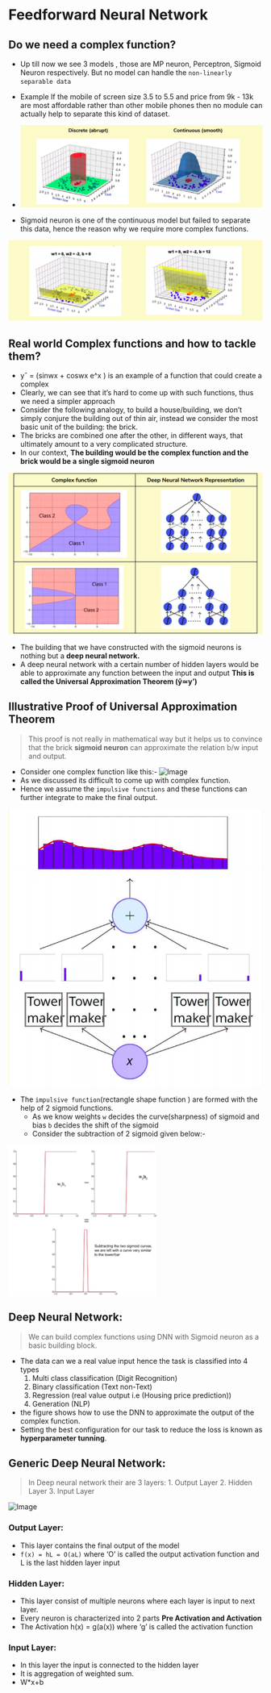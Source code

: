 # Feedforward Neural Network

## Do we need a complex function?

- Up till now we see 3 models , those are MP neuron, Perceptron, Sigmoid Neuron respectively. But no model can handle the `non-linearly separable data `
- Example If the mobile of screen size 3.5 to 5.5 and price from 9k - 13k are most affordable rather than other mobile phones then no module can actually help to separate this kind of dataset.

- ![Image](https://github.com/ShreyasSubhedar/Deep_Learning/blob/master/DL%23104/Images/Screenshot%20from%202020-06-01%2019-15-02.png)

- Sigmoid neuron is one of the continuous model but failed to separate this data, hence the reason why we require more complex functions.

![Image](https://github.com/ShreyasSubhedar/Deep_Learning/blob/master/DL%23104/Images/Screenshot%20from%202020-06-01%2019-15-33.png)

## Real world Complex functions and how to tackle them?

- yˆ = (sinwx + coswx e^x ) is an example of a function that could create a complex
- Clearly, we can see that it’s hard to come up with such functions, thus we need a simpler
approach
- Consider the following analogy, to build a house/building, we don’t simply conjure the building
out of thin air, instead we consider the most basic unit of the building: the brick.
- The bricks are combined one after the other, in different ways, that ultimately amount to a very
complicated structure.
- In our context, **The building would be the complex function and the brick would be a single sigmoid neuron**

![Image](https://github.com/ShreyasSubhedar/Deep_Learning/blob/master/DL%23104/Images/Screenshot%20from%202020-06-01%2020-33-23.png)
- The building that we have constructed with the sigmoid neurons is nothing but a **deep neural network.**
-  A deep neural network with a certain number of hidden layers would
be able to approximate any function between the input and output
**This is called the Universal Approximation Theorem (ŷ≃y’)**

## Illustrative Proof of Universal Approximation Theorem

> This proof is not really in mathematical way but it helps us to convince that the brick **sigmoid neuron** can approximate the relation b/w input and output.
- Consider one complex function like this:-
![Image](https://upload.wikimedia.org/wikipedia/commons/thumb/0/02/Simple_sine_wave.svg/1200px-Simple_sine_wave.svg.png)
- As we discussed its difficult to come up with complex function.
- Hence we assume the `impulsive functions` and these functions can further integrate to make the final output.

![Image](https://github.com/ShreyasSubhedar/Deep_Learning/blob/master/DL%23104/Images/Screenshot%20from%202020-06-01%2022-08-28.png)
- The `impulsive function`(rectangle shape function ) are formed with the help of 2 sigmoid functions.
    - As we know weights `w` decides the curve(sharpness) of sigmoid and bias `b` decides the shift of the sigmoid 
    - Consider the subtraction of 2 sigmoid given below:-
<img align="center" src="https://github.com/ShreyasSubhedar/Deep_Learning/blob/master/DL%23104/Images/Screenshot%20from%202020-06-01%2022-19-39.png" height=300px>

## Deep Neural Network:
> We can build complex functions using DNN with Sigmoid neuron as a basic building block.
- The data can we a real value input hence the task is classified into 4 types
    1. Multi class classification (Digit Recognition)
    2. Binary classification (Text non-Text) 
    3. Regression (real value output i.e (Housing price prediction))
    4. Generation (NLP)
- the figure shows how to use the DNN to approximate the output of the complex function.
- Setting the best configuration for our task  to reduce the loss is known as **hyperparameter tunning**.

## Generic Deep Neural Network:
> In Deep neural network their are 3 layers:
    1. Output Layer
    2. Hidden Layer
    3. Input Layer
    
![Image](https://hackernoon.com/hn-images/1*LsmIIg6u4BhGHIykJNa2hA.png)

### Output Layer: 
- This layer contains the final output of the model
-  `f(x) = hL = O(aL)` where ‘O’ is called the output activation function and L is the last hidden layer input

### Hidden Layer:
- This layer consist of multiple neurons where each layer is input to next layer.
- Every neuron is characterized into 2 parts **Pre Activation and Activation**
- The Activation h(x) = g(a(x)) where ‘g’ is called the activation function

### Input Layer:
- In this layer the input is connected to the hidden layer 
- It is aggregation of weighted sum.
- W*x+b





